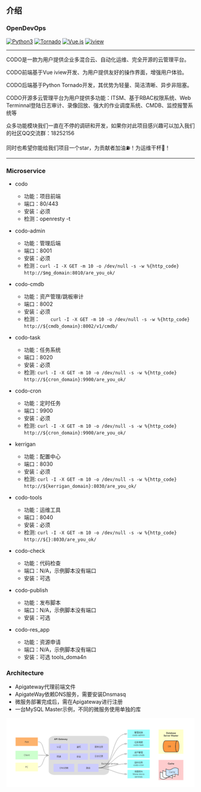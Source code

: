 ## 介绍

### OpenDevOps
[![Python3](https://img.shields.io/badge/Python-3.6-green.svg?style=plastic)](https://www.python.org/)
[![Tornado](https://img.shields.io/badge/Tornado-5.0-brightgreen.svg?style=plastic)](https://www.tornadoweb.org)
[![Vue.js](https://img.shields.io/badge/Vuejs-2.5-brightgreen.svg?style=plastic)](https://cn.vuejs.org)
[![iview](https://img.shields.io/badge/iview-3.2.0-blue.svg?style=plastic)](https://www.iviewui.com/)


----
CODO是一款为用户提供企业多混合云、自动化运维、完全开源的云管理平台。

CODO前端基于Vue iview开发、为用户提供友好的操作界面，增强用户体验。

CODO后端基于Python Tornado开发，其优势为轻量、简洁清晰、异步非阻塞。

CODO开源多云管理平台为用户提供多功能：ITSM、基于RBAC权限系统、Web Terminnal登陆日志审计、录像回放、强大的作业调度系统、CMDB、监控报警系统等

众多功能模块我们一直在不停的调研和开发，如果你对此项目感兴趣可以加入我们的社区QQ交流群：18252156

同时也希望你能给我们项目一个star，为贡献者加油⛽️！为运维干杯🍻！

----

### Microservice

- codo
  - 功能：项目前端
  - 端口：80/443
  - 安装：必须
  - 检测：openresty -t

- codo-admin
  - 功能：管理后端
  - 端口：8001
  - 安装：必须
  - 检测：`curl -I -X GET -m 10 -o /dev/null -s -w %{http_code} http://$mg_domain:8010/are_you_ok/`

- codo-cmdb
  - 功能：资产管理/跳板审计
  - 端口：8002
  - 安装：必须
  - 检测：`	curl -I -X GET -m 10 -o /dev/null -s -w %{http_code} http://${cmdb_domain}:8002/v1/cmdb/`

- codo-task
  - 功能：任务系统
  - 端口：8020
  - 安装：必须
  - 检测: `curl -I -X GET -m 10 -o /dev/null -s -w %{http_code} http://${cron_domain}:9900/are_you_ok/`


- codo-cron
  - 功能：定时任务
  - 端口：9900
  - 安装：必须
  - 检测: `curl -I -X GET -m 10 -o /dev/null -s -w %{http_code} http://${cron_domain}:9900/are_you_ok/`

- kerrigan
  - 功能：配置中心
  - 端口：8030
  - 安装：必须
  - 检测: `curl -I -X GET -m 10 -o /dev/null -s -w %{http_code} http://${kerrigan_domain}:8030/are_you_ok/`
  

- codo-tools
  - 功能：运维工具
  - 端口：8040
  - 安装：必须
  - 检测: `curl -I -X GET -m 10 -o /dev/null -s -w %{http_code} http://${}:8030/are_you_ok/`

- codo-check
  - 功能：代码检查
  - 端口：N/A，示例脚本没有端口
  - 安装：可选

- codo-publish
  - 功能：发布脚本
  - 端口：N/A，示例脚本没有端口
  - 安装：可选

- codo-res_app
  - 功能：资源申请
  - 端口：N/A，示例脚本没有端口
  - 安装：可选
tools_doma4n


### Architecture

- Apigateway代理前端文件
- ApigateWay依赖DNS服务，需要安装Dnsmasq
- 微服务部署完成后，需在Apigateway进行注册
- 一台MySQL Master示例，不同的微服务使用单独的库


![](./_static/images/architecture.png)